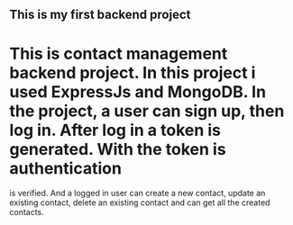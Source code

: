 ## This is my first backend project
# This is contact management backend project. In this project i used ExpressJs and MongoDB. In the project, a user can sign up, then log in. After log in a token is generated. With the token is authentication
is verified. And a logged in user can create a new contact, update an existing contact, delete an existing contact and can get all the created contacts. 
